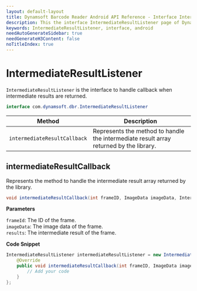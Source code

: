 ```yaml
---
layout: default-layout
title: Dynamsoft Barcode Reader Android API Reference - Interface IntermediateResultListener
description: This the interface IntermediateResultListener page of Dynamsoft Barcode Reader for Android SDK.
keywords: IntermediateResultListener, interface, android
needAutoGenerateSidebar: true
needGenerateH3Content: false
noTitleIndex: true
---
```


# IntermediateResultListener

`IntermediateResultListener` is the interface to handle callback when intermediate results are returned.

```java
interface com.dynamsoft.dbr.IntermediateResultListener
```

| Method | Description |
| ------ | ----------- |
| `intermediateResultCallback` | Represents the method to handle the intermediate result array returned by the library. |

## intermediateResultCallback

Represents the method to handle the intermediate result array returned by the library.

```java
void intermediateResultCallback(int frameID, ImageData imageData, IntermediateResult[] intermediateResult;
```

**Parameters**

`frameId`: The ID of the frame.  
`imageData`: The image data of the frame.  
`results`: The intermediate result of the frame.

**Code Snippet**

```java
IntermediateResultListener intermediateResultListener = new IntermediateResultListener() {
    @Override
    public void intermediateResultCallback(int frameID, ImageData imageData, IntermediateResult[] intermediateResult) {
        // Add your code
    }
};
```

